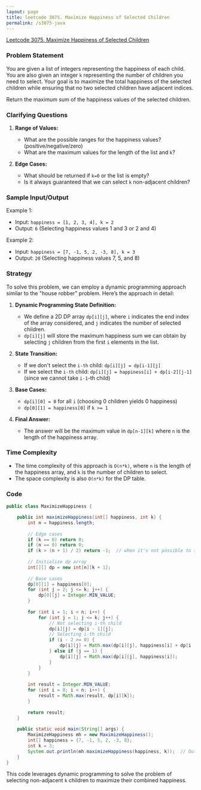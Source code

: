 ```yaml
---
layout: page
title: leetcode 3075. Maximize Happiness of Selected Children
permalink: /s3075-java
---
```

[Leetcode 3075. Maximize Happiness of Selected Children](https://algoadvance.github.io/algoadvance/l3075)
### Problem Statement

You are given a list of integers representing the happiness of each child. You are also given an integer `k` representing the number of children you need to select. Your goal is to maximize the total happiness of the selected children while ensuring that no two selected children have adjacent indices.

Return the maximum sum of the happiness values of the selected children.

### Clarifying Questions

1. **Range of Values:**
   - What are the possible ranges for the happiness values? (positive/negative/zero)
   - What are the maximum values for the length of the list and `k`?

2. **Edge Cases:**
   - What should be returned if `k=0` or the list is empty?
   - Is it always guaranteed that we can select `k` non-adjacent children?

### Sample Input/Output

Example 1:
- Input: `happiness = [1, 2, 3, 4], k = 2`
- Output: `6` (Selecting happiness values 1 and 3 or 2 and 4)

Example 2:
- Input: `happiness = [7, -1, 5, 2, -3, 8], k = 3`
- Output: `20` (Selecting happiness values 7, 5, and 8)

### Strategy

To solve this problem, we can employ a dynamic programming approach similar to the "house robber" problem. Here’s the approach in detail:

1. **Dynamic Programming State Definition:**
   - We define a 2D DP array `dp[i][j]`, where `i` indicates the end index of the array considered, and `j` indicates the number of selected children.
   - `dp[i][j]` will store the maximum happiness sum we can obtain by selecting `j` children from the first `i` elements in the list.

2. **State Transition:**
   - If we don't select the `i-th` child: `dp[i][j] = dp[i-1][j]`
   - If we select the `i-th` child: `dp[i][j] = happiness[i] + dp[i-2][j-1]` (since we cannot take `i-1`-th child)

3. **Base Cases:**
   - `dp[i][0] = 0` for all `i` (choosing 0 children yields 0 happiness)
   - `dp[0][1] = happiness[0]` if `k >= 1`

4. **Final Answer:**
   - The answer will be the maximum value in `dp[n-1][k]` where `n` is the length of the happiness array.

### Time Complexity

- The time complexity of this approach is `O(n*k)`, where `n` is the length of the happiness array, and `k` is the number of children to select.
- The space complexity is also `O(n*k)` for the DP table.

### Code

```java
public class MaximizeHappiness {

    public int maximizeHappiness(int[] happiness, int k) {
        int n = happiness.length;
        
        // Edge cases
        if (k == 0) return 0;
        if (n == 0) return 0;
        if (k > (n + 1) / 2) return -1;  // when it's not possible to select k non-adjacent children
        
        // Initialize dp array
        int[][] dp = new int[n][k + 1];
        
        // Base cases
        dp[0][1] = happiness[0];
        for (int j = 2; j <= k; j++) {
            dp[0][j] = Integer.MIN_VALUE;
        }
        
        for (int i = 1; i < n; i++) {
            for (int j = 1; j <= k; j++) {
                // Not selecting i-th child
                dp[i][j] = dp[i - 1][j];
                // Selecting i-th child
                if (i - 2 >= 0) {
                    dp[i][j] = Math.max(dp[i][j], happiness[i] + dp[i - 2][j - 1]);
                } else if (j == 1) {
                    dp[i][j] = Math.max(dp[i][j], happiness[i]);
                }
            }
        }
        
        int result = Integer.MIN_VALUE;
        for (int i = 0; i < n; i++) {
            result = Math.max(result, dp[i][k]);
        }
        
        return result;
    }
    
    public static void main(String[] args) {
        MaximizeHappiness mh = new MaximizeHappiness();
        int[] happiness = {7, -1, 5, 2, -3, 8};
        int k = 3;
        System.out.println(mh.maximizeHappiness(happiness, k));  // Output: 20
    }
}
```

This code leverages dynamic programming to solve the problem of selecting non-adjacent `k` children to maximize their combined happiness.